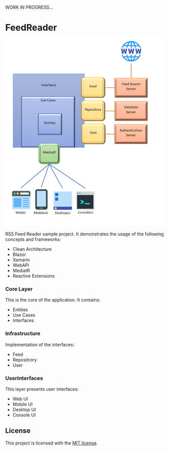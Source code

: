 WORK IN PROGRESS...

# FeedReader

![alt text](https://github.com/melihercan/FeedReader/blob/master/FeedReader.png)


RSS Feed Reader sample project. It demonstrates the usage of the following concepts and frameworks:
- Clean Architecture
- Blazor
- Xamarin
- WebAPI
- MediatR
- Reactive Extensions

### Core Layer

This is the core of the application. It contains:
- Entities
- Use Cases
- Interfaces


### Infrastructure

Implementation of the interfaces:
- Feed
- Repositrory
- User

### UserInterfaces

This layer presents user interfaces:
- Web UI
- Mobile UI
- Desktop UI
- Console UI

## License

This project is licensed with the [MIT license](LICENSE).
